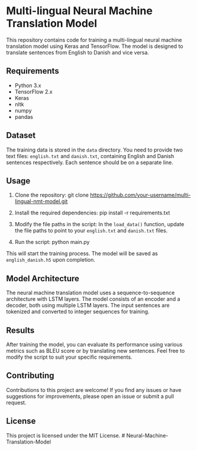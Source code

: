 # Multi-lingual Neural Machine Translation Model

This repository contains code for training a multi-lingual neural machine translation model using Keras and TensorFlow. The model is designed to translate sentences from English to Danish and vice versa.

## Requirements

- Python 3.x
- TensorFlow 2.x
- Keras
- nltk
- numpy
- pandas

## Dataset

The training data is stored in the `data` directory. You need to provide two text files: `english.txt` and `danish.txt`, containing English and Danish sentences respectively. Each sentence should be on a separate line.

## Usage

1. Clone the repository:
git clone https://github.com/your-username/multi-lingual-nmt-model.git

2. Install the required dependencies:
pip install -r requirements.txt

3. Modify the file paths in the script:
In the `load_data()` function, update the file paths to point to your `english.txt` and `danish.txt` files.

4. Run the script:
python main.py

This will start the training process. The model will be saved as `english_danish.h5` upon completion.

## Model Architecture

The neural machine translation model uses a sequence-to-sequence architecture with LSTM layers. The model consists of an encoder and a decoder, both using multiple LSTM layers. The input sentences are tokenized and converted to integer sequences for training.

## Results

After training the model, you can evaluate its performance using various metrics such as BLEU score or by translating new sentences. Feel free to modify the script to suit your specific requirements.

## Contributing

Contributions to this project are welcome! If you find any issues or have suggestions for improvements, please open an issue or submit a pull request.

## License

This project is licensed under the MIT License.
#   N e u r a l - M a c h i n e - T r a n s l a t i o n - M o d e l  
 